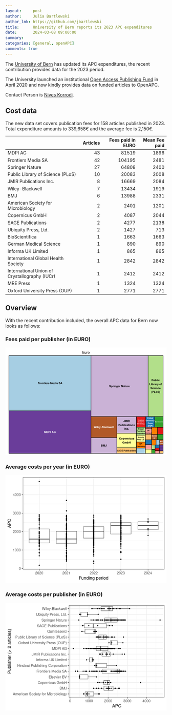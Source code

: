```yaml
---
layout:     post
author:     Julia Bartlewski
author_lnk: https://github.com/jbartlewski
title:      University of Bern reports its 2023 APC expenditures
date:       2024-03-08 09:00:00
summary:    
categories: [general, openAPC]
comments: true
---
```





The [University of Bern](http://www.unibe.ch/eng/) has updated its APC expenditures, the recent contribution provides data for the 2023 period.

The University launched an institutional [Open Access Publishing Fund](https://www.ub.unibe.ch/services/open_science/open_access/index_eng.html) in April 2020 and now kindly provides data on funded articles to OpenAPC.

Contact Person is [Nives Korrodi](mailto:nives.korrodi@ub.unibe.ch).

## Cost data



The new data set covers publication fees for 158 articles published in 2023. Total expenditure amounts to 339,658€ and the average fee is 2,150€.




|                                              | Articles| Fees paid in EURO| Mean Fee paid|
|:---------------------------------------------|--------:|-----------------:|-------------:|
|MDPI AG                                       |       43|             81519|          1896|
|Frontiers Media SA                            |       42|            104195|          2481|
|Springer Nature                               |       27|             64808|          2400|
|Public Library of Science (PLoS)              |       10|             20083|          2008|
|JMIR Publications Inc.                        |        8|             16669|          2084|
|Wiley-Blackwell                               |        7|             13434|          1919|
|BMJ                                           |        6|             13988|          2331|
|American Society for Microbiology             |        2|              2401|          1201|
|Copernicus GmbH                               |        2|              4087|          2044|
|SAGE Publications                             |        2|              4277|          2138|
|Ubiquity Press, Ltd.                          |        2|              1427|           713|
|BioScientifica                                |        1|              1663|          1663|
|German Medical Science                        |        1|               890|           890|
|Informa UK Limited                            |        1|               865|           865|
|International Global Health Society           |        1|              2842|          2842|
|International Union of Crystallography (IUCr) |        1|              2412|          2412|
|MRE Press                                     |        1|              1324|          1324|
|Oxford University Press (OUP)                 |        1|              2771|          2771|



## Overview

With the recent contribution included, the overall APC data for Bern now looks as follows:

### Fees paid per publisher (in EURO)

![plot of chunk tree_bern_2024_03_08_full](/figure/tree_bern_2024_03_08_full-1.png)

###  Average costs per year (in EURO)

![plot of chunk box_bern_2024_03_08_year_full](/figure/box_bern_2024_03_08_year_full-1.png)

###  Average costs per publisher (in EURO)

![plot of chunk box_bern_2024_03_08_publisher_full](/figure/box_bern_2024_03_08_publisher_full-1.png)
